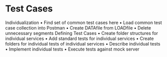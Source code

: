 # Test Cases

Individualization
•	Find set of common test cases here 
•	Load common test case collection into Postman
•	Create DATAfile from LOADfile
•	Delete unnecessary segments
Defining Test Cases
•	Create folder structures for individual services
•	Add standard tests for individual services
•	Create folders for individual tests of individual services
•	Describe individual tests
•	Implement individual tests
•	Execute tests against mock server
